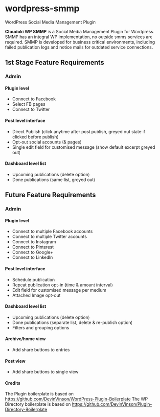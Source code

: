 # wordpress-smmp
WordPress Social Media Management Plugin

**Cloudoki WP SMMP** is a Social Media Management Plugin for Wordpress.
SMMP has an integral WP implementation, no outside smms services are required. 
SMMP is developed for business critical environments, including failed publication logs and notice mails for outdated service connections.


## 1st Stage Feature Requirements
### Admin
#### Plugin level
-	Connect to Facebook
-	Select FB pages
-	Connect to Twitter

#### Post level interface
-	Direct Publish (click anytime after post publish, greyed out state if clicked before publish)
-	Opt-out social accounts (& pages)
-	Single edit field for customised message (show default excerpt greyed out)

#### Dashboard level list
-	Upcoming publications (delete option)
-	Done publications (same list, greyed out)

## Future Feature Requirements
### Admin
#### Plugin level
-	Connect to multiple Facebook accounts
-	Connect to multiple Twitter accounts
-	Connect to Instagram
-	Connect to Pinterest
-	Connect to Google+
-	Connect to LinkedIn

#### Post level interface
-	Schedule publication
-	Repeat publication opt-in (time & amount interval)
-	Edit field for customised message per medium
-	Attached Image opt-out

#### Dashboard level list
-	Upcoming publications (delete option)
-	Done publications (separate list, delete & re-publish option)
-	Filters and grouping options

#### Archive/home view
-	Add share buttons to entries

#### Post view
-	Add share buttons to single view

#### Credits
The Plugin boilerplate is based on https://github.com/DevinVinson/WordPress-Plugin-Boilerplate
The WP Directory boilerplate is based on https://github.com/DevinVinson/Plugin-Directory-Boilerplate